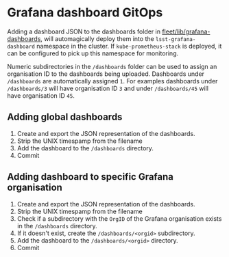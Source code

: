 # Grafana dashboard GitOps

Adding a dashboard JSON to the dashboards folder in
[fleet/lib/grafana-dashboards](../../fleet/lib/grafana-dashboards), will
automagically deploy them into the `lsst-grafana-dashboard` namespace in the
cluster. If `kube-prometheus-stack` is deployed, it can be configured to pick up
this namespace for monitoring.

Numeric subdirectories in the `/dashboards` folder can be used to assign an
organisation ID to the dashboards being uploaded. Dashboards under `/dashboards`
are automatically assigned `1`. For examples dashboards under `/dashboards/3`
will have organisation ID `3` and under `/dashboards/45` will have organisation
ID `45`.

## Adding global dashboards

1. Create and export the JSON representation of the dashboards.
2. Strip the UNIX timespamp from the filename
3. Add the dashboard to the `/dashboards` directory.
4. Commit

## Adding dashboard to specific Grafana organisation

1. Create and export the JSON representation of the dashboards.
2. Strip the UNIX timespamp from the filename
3. Check if a subdirectory with the `OrgID` of the Grafana organisation exists in
   the `/dashboards` directory.
3. If it doesn't exist, create the `/dashboards/<orgid>` subdirectory.
4. Add the dashboard to the `/dashboards/<orgid>` directory.
5. Commit
